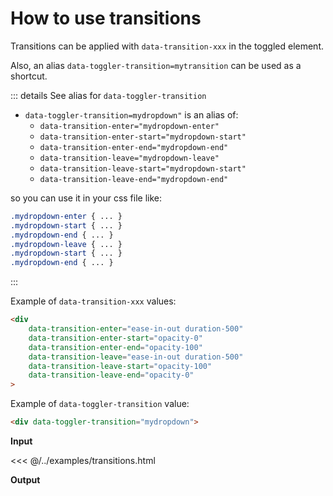 # How to use transitions

Transitions can be applied with `data-transition-xxx` in the toggled element.

Also, an alias `data-toggler-transition=mytransition` can be used as a shortcut.

::: details See alias for `data-toggler-transition`
- `data-toggler-transition=mydropdown"` is an alias of:
    - `data-transition-enter="mydropdown-enter"`
    - `data-transition-enter-start="mydropdown-start"`
    - `data-transition-enter-end="mydropdown-end"`
    - `data-transition-leave="mydropdown-leave"`
    - `data-transition-leave-start="mydropdown-start"`
    - `data-transition-leave-end="mydropdown-end"`

so you can use it in your css file like:
```css
.mydropdown-enter { ... }
.mydropdown-start { ... }
.mydropdown-end { ... }
.mydropdown-leave { ... }
.mydropdown-start { ... }
.mydropdown-end { ... }
```

:::


Example of `data-transition-xxx` values:

```html
<div
    data-transition-enter="ease-in-out duration-500"
    data-transition-enter-start="opacity-0"
    data-transition-enter-end="opacity-100"
    data-transition-leave="ease-in-out duration-500"
    data-transition-leave-start="opacity-100"
    data-transition-leave-end="opacity-0"
>
```

Example of `data-toggler-transition` value:

```html
<div data-toggler-transition="mydropdown">
```

**Input**

<<< @/../examples/transitions.html

**Output**

<!--@include: ./../../examples/transitions.html-->